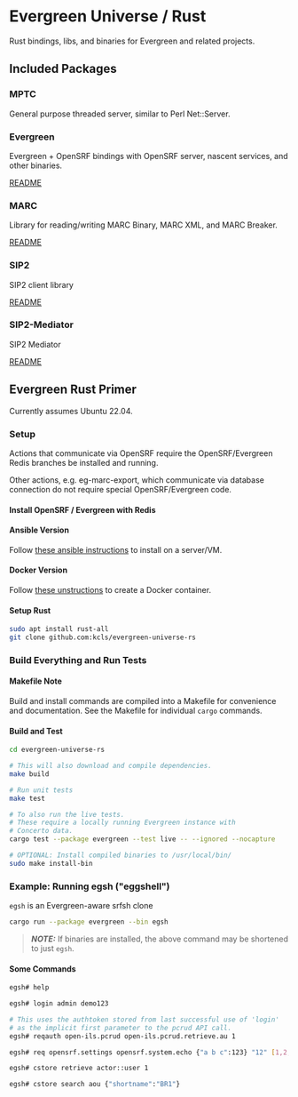 # Evergreen Universe / Rust

Rust bindings, libs, and binaries for Evergreen and related projects.

## Included Packages

### MPTC

General purpose threaded server, similar to Perl Net::Server.

### Evergreen

Evergreen + OpenSRF bindings with OpenSRF server, nascent services, and 
other binaries.

[README](./evergreen/README.md)

### MARC

Library for reading/writing MARC Binary, MARC XML, and MARC Breaker.

[README](./marc/README.md)

### SIP2

SIP2 client library

[README](./sip2/README.md)

### SIP2-Mediator

SIP2 Mediator

[README](./sip2-mediator/README.md)

## Evergreen Rust Primer

Currently assumes Ubuntu 22.04.

### Setup

Actions that communicate via OpenSRF require the OpenSRF/Evergreen
Redis branches be installed and running.

Other actions, e.g. eg-marc-export, which communicate via database 
connection do not require special OpenSRF/Evergreen code.

#### Install OpenSRF / Evergreen with Redis

#### Ansible Version

Follow [these ansible instructions](
    https://github.com/berick/evergreen-ansible-installer/tree/working/ubuntu-22.04-redis)
to install on a server/VM.

#### Docker Version

Follow [these unstructions](https://github.com/mcoia/eg-docker) to create
a Docker container.

#### Setup Rust

```sh
sudo apt install rust-all 
git clone github.com:kcls/evergreen-universe-rs                                
```

### Build Everything and Run Tests

#### Makefile Note

Build and install commands are compiled into a Makefile for convenience
and documentation.  See the Makefile for individual `cargo` commands.

#### Build and Test

```sh
cd evergreen-universe-rs

# This will also download and compile dependencies.
make build

# Run unit tests
make test

# To also run the live tests.
# These require a locally running Evergreen instance with
# Concerto data.
cargo test --package evergreen --test live -- --ignored --nocapture

# OPTIONAL: Install compiled binaries to /usr/local/bin/
sudo make install-bin
```

### Example: Running egsh ("eggshell")

`egsh` is an Evergreen-aware srfsh clone

```sh
cargo run --package evergreen --bin egsh
```

> **_NOTE:_** If binaries are installed, the above command may be shortened to just `egsh`.

#### Some Commands

```sh
egsh# help

egsh# login admin demo123

# This uses the authtoken stored from last successful use of 'login'
# as the implicit first parameter to the pcrud API call.
egsh# reqauth open-ils.pcrud open-ils.pcrud.retrieve.au 1

egsh# req opensrf.settings opensrf.system.echo {"a b c":123} "12" [1,2,3]

egsh# cstore retrieve actor::user 1

egsh# cstore search aou {"shortname":"BR1"}
```


